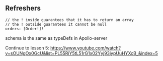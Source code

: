 ## Refreshers

```
// the ! inside guarantees that it has to return an array
// the ! outside guarantees it cannot be null
orders: [Order!]!
```

schema is the same as typeDefs in Apollo-server

Continue to lesson 5:
https://www.youtube.com/watch?v=sOUNgOx0GcU&list=PL55RiY5tL51rG1x02Yyj93iypUuHYXcB_&index=5
